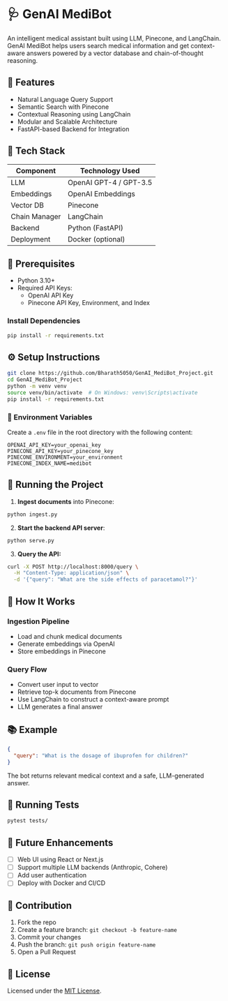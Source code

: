 # 🩺 GenAI MediBot

An intelligent medical assistant built using LLM, Pinecone, and LangChain. GenAI MediBot helps users search medical information and get context-aware answers powered by a vector database and chain-of-thought reasoning.

## 🚀 Features

- Natural Language Query Support  
- Semantic Search with Pinecone  
- Contextual Reasoning using LangChain  
- Modular and Scalable Architecture  
- FastAPI-based Backend for Integration  

## 🧱 Tech Stack

| Component     | Technology Used      |
|---------------|----------------------|
| LLM           | OpenAI GPT-4 / GPT-3.5 |
| Embeddings    | OpenAI Embeddings     |
| Vector DB     | Pinecone              |
| Chain Manager | LangChain             |
| Backend       | Python (FastAPI)      |
| Deployment    | Docker (optional)     |

## 🔧 Prerequisites

- Python 3.10+
- Required API Keys:
  - OpenAI API Key
  - Pinecone API Key, Environment, and Index

### Install Dependencies

```bash
pip install -r requirements.txt
```

## ⚙️ Setup Instructions

```bash
git clone https://github.com/Bharath5050/GenAI_MediBot_Project.git
cd GenAI_MediBot_Project
python -m venv venv
source venv/bin/activate  # On Windows: venv\Scripts\activate
pip install -r requirements.txt
```

### 🔐 Environment Variables

Create a `.env` file in the root directory with the following content:

```env
OPENAI_API_KEY=your_openai_key
PINECONE_API_KEY=your_pinecone_key
PINECONE_ENVIRONMENT=your_environment
PINECONE_INDEX_NAME=medibot
```

## 🚀 Running the Project

1. **Ingest documents** into Pinecone:

```bash
python ingest.py
```

2. **Start the backend API server**:

```bash
python serve.py
```

3. **Query the API:**

```bash
curl -X POST http://localhost:8000/query \
  -H "Content-Type: application/json" \
  -d '{"query": "What are the side effects of paracetamol?"}'
```

## 🧠 How It Works

### Ingestion Pipeline

- Load and chunk medical documents  
- Generate embeddings via OpenAI  
- Store embeddings in Pinecone  

### Query Flow

- Convert user input to vector  
- Retrieve top-k documents from Pinecone  
- Use LangChain to construct a context-aware prompt  
- LLM generates a final answer  

## 📚 Example

```json
{
  "query": "What is the dosage of ibuprofen for children?"
}
```

The bot returns relevant medical context and a safe, LLM-generated answer.

## 🧪 Running Tests

```bash
pytest tests/
```

## 🌱 Future Enhancements

- [ ] Web UI using React or Next.js  
- [ ] Support multiple LLM backends (Anthropic, Cohere)  
- [ ] Add user authentication  
- [ ] Deploy with Docker and CI/CD  

## 🤝 Contribution

1. Fork the repo  
2. Create a feature branch: `git checkout -b feature-name`  
3. Commit your changes  
4. Push the branch: `git push origin feature-name`  
5. Open a Pull Request  

## 📄 License

Licensed under the [MIT License](LICENSE).
